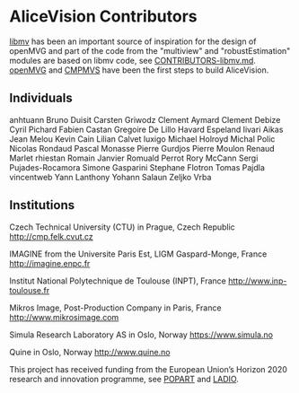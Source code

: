 AliceVision Contributors
========================

[libmv](https://github.com/libmv/libmv) has been an important source of inspiration for the design of openMVG and part of the code from the "multiview" and "robustEstimation" modules are based on libmv code, see [CONTRIBUTORS-libmv.md](CONTRIBUTORS-libmv.md).
[openMVG](https://github.com/openMVG/openMVG) and [CMPMVS](http://ptak.felk.cvut.cz/sfmservice/websfm.pl?menu=cmpmvs) have been the first steps to build AliceVision.


Individuals
-----------

anhtuann
Bruno Duisit
Carsten Griwodz
Clement Aymard
Clement Debize
Cyril Pichard
Fabien Castan
Gregoire De Lillo
Havard Espeland
Iivari Aikas
Jean Melou
Kevin Cain
Lilian Calvet
luxigo
Michael Holroyd
Michal Polic
Nicolas Rondaud
Pascal Monasse
Pierre Gurdjos
Pierre Moulon
Renaud Marlet
rhiestan
Romain Janvier
Romuald Perrot
Rory McCann
Sergi Pujades-Rocamora
Simone Gasparini
Stephane Flotron
Tomas Pajdla
vincentweb
Yann Lanthony
Yohann Salaun
Zeljko Vrba


Institutions
------------

Czech Technical University (CTU) in Prague, Czech Republic
http://cmp.felk.cvut.cz

IMAGINE from the Universite Paris Est, LIGM Gaspard-Monge, France
http://imagine.enpc.fr

Institut National Polytechnique de Toulouse (INPT), France
http://www.inp-toulouse.fr

Mikros Image, Post-Production Company in Paris, France
http://www.mikrosimage.com

Simula Research Laboratory AS in Oslo, Norway
https://www.simula.no

Quine in Oslo, Norway
http://www.quine.no

This project has received funding from the European Union’s Horizon 2020 research and innovation programme, see [POPART](http://www.popartproject.eu) and [LADIO](http://www.ladioproject.eu).
